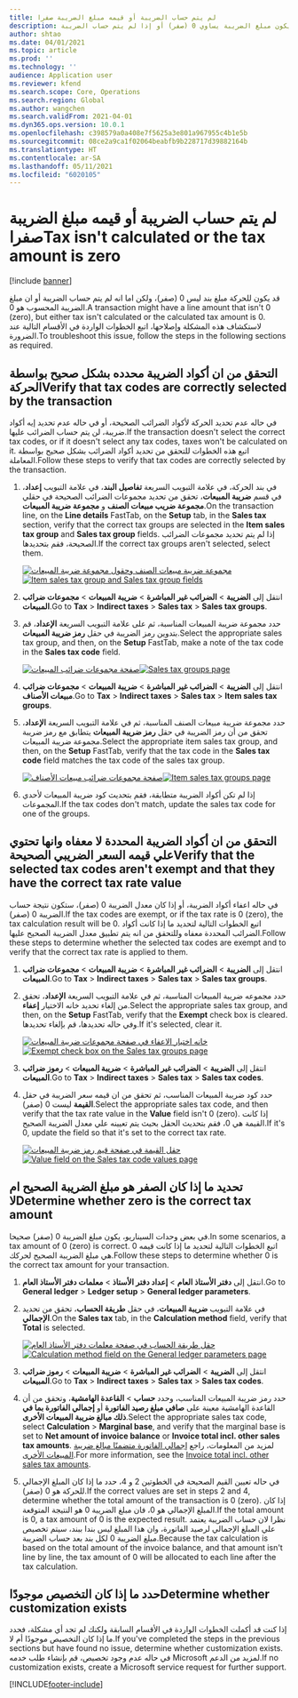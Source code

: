 ```yaml
---
title: لم يتم حساب الضريبة أو قيمه مبلغ الضريبة صفرا
description: يوفر هذا الموضوع معلومات استكشاف الأخطاء وإصلاحها التي يمكن ان تساعد عندما يكون مبلغ الضريبة يساوي 0 (صفر) أو إذا لم يتم حساب الضريبة.
author: shtao
ms.date: 04/01/2021
ms.topic: article
ms.prod: ''
ms.technology: ''
audience: Application user
ms.reviewer: kfend
ms.search.scope: Core, Operations
ms.search.region: Global
ms.author: wangchen
ms.search.validFrom: 2021-04-01
ms.dyn365.ops.version: 10.0.1
ms.openlocfilehash: c398579a0a408e7f5625a3e801a967955c4b1e5b
ms.sourcegitcommit: 08ce2a9ca1f02064beabfb9b228717d39882164b
ms.translationtype: HT
ms.contentlocale: ar-SA
ms.lasthandoff: 05/11/2021
ms.locfileid: "6020105"
---
```

# <a name="tax-isnt-calculated-or-the-tax-amount-is-zero"></a><span data-ttu-id="a561b-103">لم يتم حساب الضريبة أو قيمه مبلغ الضريبة صفرا</span><span class="sxs-lookup"><span data-stu-id="a561b-103">Tax isn't calculated or the tax amount is zero</span></span>

[!include [banner](../includes/banner.md)]

<span data-ttu-id="a561b-104">قد يكون للحركة مبلغ بند ليس 0 (صفر)، ولكن اما انه لم يتم حساب الضريبة أو ان مبلغ الضريبة المحسوب هو 0.</span><span class="sxs-lookup"><span data-stu-id="a561b-104">A transaction might have a line amount that isn't 0 (zero), but either tax isn't calculated or the calculated tax amount is 0.</span></span> <span data-ttu-id="a561b-105">لاستكشاف هذه المشكلة وإصلاحها، اتبع الخطوات الواردة في الأقسام التالية عند الضرورة.</span><span class="sxs-lookup"><span data-stu-id="a561b-105">To troubleshoot this issue, follow the steps in the following sections as required.</span></span>

## <a name="verify-that-tax-codes-are-correctly-selected-by-the-transaction"></a><span data-ttu-id="a561b-106">التحقق من ان أكواد الضريبة محدده بشكل صحيح بواسطة الحركة</span><span class="sxs-lookup"><span data-stu-id="a561b-106">Verify that tax codes are correctly selected by the transaction</span></span>

<span data-ttu-id="a561b-107">في حاله عدم تحديد الحركة لأكواد الضرائب الصحيحة، أو في حاله عدم تحديد إيه أكواد ضريبة، لن يتم حساب الضرائب عليها.</span><span class="sxs-lookup"><span data-stu-id="a561b-107">If the transaction doesn't select the correct tax codes, or if it doesn't select any tax codes, taxes won't be calculated on it.</span></span> <span data-ttu-id="a561b-108">اتبع هذه الخطوات للتحقق من تحديد أكواد الضرائب بشكل صحيح بواسطة المعاملة.</span><span class="sxs-lookup"><span data-stu-id="a561b-108">Follow these steps to verify that tax codes are correctly selected by the transaction.</span></span> 

1. <span data-ttu-id="a561b-109">في بند الحركة، في علامة التبويب السريعة **تفاصيل البند**، في علامة التبويب **إعداد**، في قسم **ضريبة المبيعات**، تحقق من تحديد مجموعات الضرائب الصحيحة في حقلي **مجموعة ضريب مبيعات الصنف** و **مجموعة ضريبة المبيعات**.</span><span class="sxs-lookup"><span data-stu-id="a561b-109">On the transaction line, on the **Line details** FastTab, on the **Setup** tab, in the **Sales tax** section, verify that the correct tax groups are selected in the **Item sales tax group** and **Sales tax group** fields.</span></span> <span data-ttu-id="a561b-110">إذا لم يتم تحديد مجموعات الضرائب الصحيحة، فقم بتحديدها.</span><span class="sxs-lookup"><span data-stu-id="a561b-110">If the correct tax groups aren't selected, select them.</span></span>

    <span data-ttu-id="a561b-111">[![مجموعة ضريبة مبيعات الصنف وحقول مجموعة ضريبة المبيعات](./media/tax-not-calculated-tax-amount-zero-Picture1.png)](./media/tax-not-calculated-tax-amount-zero-Picture1.png)</span><span class="sxs-lookup"><span data-stu-id="a561b-111">[![Item sales tax group and Sales tax group fields](./media/tax-not-calculated-tax-amount-zero-Picture1.png)](./media/tax-not-calculated-tax-amount-zero-Picture1.png)</span></span>

2. <span data-ttu-id="a561b-112">انتقل إلى **الضريبة** \> **الضرائب غير المباشرة** \> **ضريبة المبيعات** \> **مجموعات ضرائب المبيعات**.</span><span class="sxs-lookup"><span data-stu-id="a561b-112">Go to **Tax** \> **Indirect taxes** \> **Sales tax** \> **Sales tax groups**.</span></span>
3. <span data-ttu-id="a561b-113">حدد مجموعة ضريبة المبيعات المناسبة، ثم على علامة التبويب السريعة **الإعداد**، قم بتدوين رمز الضريبة في حقل **رمز ضريبة المبيعات**.</span><span class="sxs-lookup"><span data-stu-id="a561b-113">Select the appropriate sales tax group, and then, on the **Setup** FastTab, make a note of the tax code in the **Sales tax code** field.</span></span>

    <span data-ttu-id="a561b-114">[![صفحة مجموعات ضرائب المبيعات](./media/tax-not-calculated-tax-amount-zero-Picture2.png)](./media/tax-not-calculated-tax-amount-zero-Picture2.png)</span><span class="sxs-lookup"><span data-stu-id="a561b-114">[![Sales tax groups page](./media/tax-not-calculated-tax-amount-zero-Picture2.png)](./media/tax-not-calculated-tax-amount-zero-Picture2.png)</span></span>

4. <span data-ttu-id="a561b-115">انتقل إلى **الضريبة** \> **الضرائب غير المباشرة** \> **ضريبة المبيعات** \> **مجموعات ضرائب مبيعات الأصناف**.</span><span class="sxs-lookup"><span data-stu-id="a561b-115">Go to **Tax** \> **Indirect taxes** \> **Sales tax** \> **Item sales tax groups**.</span></span>
5. <span data-ttu-id="a561b-116">حدد مجموعة ضريبة مبيعات الصنف المناسبة، ثم في علامة التبويب السريعة **الإعداد**، تحقق من أن رمز الضريبة في حقل **رمز ضريبة المبيعات** يتطابق مع رمز ضريبة مجموعة ضريبة المبيعات.</span><span class="sxs-lookup"><span data-stu-id="a561b-116">Select the appropriate item sales tax group, and then, on the **Setup** FastTab, verify that the tax code in the **Sales tax code** field matches the tax code of the sales tax group.</span></span>

    <span data-ttu-id="a561b-117">[![صفحة مجموعات ضرائب مبيعات الأصناف](./media/tax-not-calculated-tax-amount-zero-Picture3.png)](./media/tax-not-calculated-tax-amount-zero-Picture3.png)</span><span class="sxs-lookup"><span data-stu-id="a561b-117">[![Item sales tax groups page](./media/tax-not-calculated-tax-amount-zero-Picture3.png)](./media/tax-not-calculated-tax-amount-zero-Picture3.png)</span></span>

6. <span data-ttu-id="a561b-118">إذا لم تكن أكواد الضريبة متطابقة، فقم بتحديث كود ضريبة المبيعات لأحدي المجموعات.</span><span class="sxs-lookup"><span data-stu-id="a561b-118">If the tax codes don't match, update the sales tax code for one of the groups.</span></span>

## <a name="verify-that-the-selected-tax-codes-arent-exempt-and-that-they-have-the-correct-tax-rate-value"></a><span data-ttu-id="a561b-119">التحقق من ان أكواد الضريبة المحددة لا معفاه وانها تحتوي علي قيمه السعر الضريبي الصحيحة</span><span class="sxs-lookup"><span data-stu-id="a561b-119">Verify that the selected tax codes aren't exempt and that they have the correct tax rate value</span></span>

<span data-ttu-id="a561b-120">في حاله اعفاء أكواد الضريبة، أو إذا كان معدل الضريبة 0 (صفر)، ستكون نتيجة حساب الضريبة 0 (صفر).</span><span class="sxs-lookup"><span data-stu-id="a561b-120">If the tax codes are exempt, or if the tax rate is 0 (zero), the tax calculation result will be 0.</span></span> <span data-ttu-id="a561b-121">اتبع الخطوات التالية لتحديد ما إذا كانت أكواد الضرائب المحددة معفاه وللتحقق من انه يتم تطبيق معدل الضريبة الصحيح عليها.</span><span class="sxs-lookup"><span data-stu-id="a561b-121">Follow these steps to determine whether the selected tax codes are exempt and to verify that the correct tax rate is applied to them.</span></span>

1. <span data-ttu-id="a561b-122">انتقل إلى **الضريبة** \> **الضرائب غير المباشرة** \> **ضريبة المبيعات** \> **مجموعات ضرائب المبيعات**.</span><span class="sxs-lookup"><span data-stu-id="a561b-122">Go to **Tax** \> **Indirect taxes** \> **Sales tax** \> **Sales tax groups**.</span></span>
2. <span data-ttu-id="a561b-123">حدد مجموعه ضريبة المبيعات المناسبة، ثم في علامة التبويب السريعة **الإعداد**، تحقق من إلغاء تحديد خانه الاختيار **إعفاء**.</span><span class="sxs-lookup"><span data-stu-id="a561b-123">Select the appropriate sales tax group, and then, on the **Setup** FastTab, verify that the **Exempt** check box is cleared.</span></span> <span data-ttu-id="a561b-124">وفي حاله تحديدها، قم بإلغاء تحديدها.</span><span class="sxs-lookup"><span data-stu-id="a561b-124">If it's selected, clear it.</span></span>

    <span data-ttu-id="a561b-125">[![خانه اختيار الاعفاء في صفحة مجموعات ضريبة المبيعات](./media/tax-not-calculated-tax-amount-zero-Picture4.png)](./media/tax-not-calculated-tax-amount-zero-Picture4.png)</span><span class="sxs-lookup"><span data-stu-id="a561b-125">[![Exempt check box on the Sales tax groups page](./media/tax-not-calculated-tax-amount-zero-Picture4.png)](./media/tax-not-calculated-tax-amount-zero-Picture4.png)</span></span>

3. <span data-ttu-id="a561b-126">انتقل إلى **الضريبة** \> **الضرائب غير المباشرة** \> **ضريبة المبيعات** \> **رموز ضرائب المبيعات**.</span><span class="sxs-lookup"><span data-stu-id="a561b-126">Go to **Tax** \> **Indirect taxes** \> **Sales tax** \> **Sales tax codes**.</span></span>
4. <span data-ttu-id="a561b-127">حدد كود ضريبة المبيعات المناسب، ثم تحقق من ان قيمه سعر الضريبة في حقل **القيمة** ليست 0 (صفر).</span><span class="sxs-lookup"><span data-stu-id="a561b-127">Select the appropriate sales tax code, and then verify that the tax rate value in the **Value** field isn't 0 (zero).</span></span> <span data-ttu-id="a561b-128">إذا كانت القيمة هي 0، فقم بتحديث الحقل بحيث يتم تعيينه علي معدل الضريبة الصحيح.</span><span class="sxs-lookup"><span data-stu-id="a561b-128">If it's 0, update the field so that it's set to the correct tax rate.</span></span>

    <span data-ttu-id="a561b-129">[![حقل القيمة في صفحة قيم رمز ضريبة المبيعات](./media/tax-not-calculated-tax-amount-zero-Picture5.png)](./media/tax-not-calculated-tax-amount-zero-Picture5.png)</span><span class="sxs-lookup"><span data-stu-id="a561b-129">[![Value field on the Sales tax code values page](./media/tax-not-calculated-tax-amount-zero-Picture5.png)](./media/tax-not-calculated-tax-amount-zero-Picture5.png)</span></span>

## <a name="determine-whether-zero-is-the-correct-tax-amount"></a><span data-ttu-id="a561b-130">تحديد ما إذا كان الصفر هو مبلغ الضريبة الصحيح ام لا</span><span class="sxs-lookup"><span data-stu-id="a561b-130">Determine whether zero is the correct tax amount</span></span>

<span data-ttu-id="a561b-131">في بعض وحدات السيناريو، يكون مبلغ الضريبة 0 (صفر) صحيحا.</span><span class="sxs-lookup"><span data-stu-id="a561b-131">In some scenarios, a tax amount of 0 (zero) is correct.</span></span> <span data-ttu-id="a561b-132">اتبع الخطوات التالية لتحديد ما إذا كانت قيمه 0 هي مبلغ الضريبة الصحيح لحركك.</span><span class="sxs-lookup"><span data-stu-id="a561b-132">Follow these steps to determine whether 0 is the correct tax amount for your transaction.</span></span>

1. <span data-ttu-id="a561b-133">انتقل إلى **دفتر الأستاذ العام** \> **إعداد دفتر الأستاذ** \> **معلمات دفتر الأستاذ العام**.</span><span class="sxs-lookup"><span data-stu-id="a561b-133">Go to **General ledger** \> **Ledger setup** \> **General ledger parameters**.</span></span>
2. <span data-ttu-id="a561b-134">في علامة التبويب **ضريبة المبيعات**، في حقل **طريقة الحساب**، تحقق من تحديد **الإجمالي**.</span><span class="sxs-lookup"><span data-stu-id="a561b-134">On the **Sales tax** tab, in the **Calculation method** field, verify that **Total** is selected.</span></span>

    <span data-ttu-id="a561b-135">[![حقل طريقة الحساب في صفحة معلمات دفتر الأستاذ العام](./media/tax-not-calculated-tax-amount-zero-Picture6.png)](./media/tax-not-calculated-tax-amount-zero-Picture6.png)</span><span class="sxs-lookup"><span data-stu-id="a561b-135">[![Calculation method field on the General ledger parameters page](./media/tax-not-calculated-tax-amount-zero-Picture6.png)](./media/tax-not-calculated-tax-amount-zero-Picture6.png)</span></span>

3. <span data-ttu-id="a561b-136">انتقل إلى **الضريبة** \> **الضرائب غير المباشرة** \> **ضريبة المبيعات** \> **رموز ضرائب المبيعات**.</span><span class="sxs-lookup"><span data-stu-id="a561b-136">Go to **Tax** \> **Indirect taxes** \> **Sales tax** \> **Sales tax codes**.</span></span>
4. <span data-ttu-id="a561b-137">حدد رمز ضريبة المبيعات المناسب، وحدد **حساب** \> **القاعدة الهامشية**، وتحقق من أن القاعدة الهامشية معينة على **صافي مبلغ رصيد الفاتورة** أو **إجمالي الفاتورة بما في ذلك مبالغ ضريبة المبيعات الأخرى**.</span><span class="sxs-lookup"><span data-stu-id="a561b-137">Select the appropriate sales tax code, select **Calculation** \> **Marginal base**, and verify that the marginal base is set to **Net amount of invoice balance** or **Invoice total incl. other sales tax amounts**.</span></span> <span data-ttu-id="a561b-138">لمزيد من المعلومات، راجع [إجمالي الفاتورة متضمنًا مبالغ ضريبة المبيعات الأخرى‬](marginal-base-field.md#invoice-total-incl-other-sales-tax-amounts).</span><span class="sxs-lookup"><span data-stu-id="a561b-138">For more information, see the [Invoice total incl. other sales tax amounts](marginal-base-field.md#invoice-total-incl-other-sales-tax-amounts).</span></span>
5. <span data-ttu-id="a561b-139">في حاله تعيين القيم الصحيحة في الخطوتين 2 و 4، حدد ما إذا كان المبلغ الإجمالي للحركة هو 0 (صفر).</span><span class="sxs-lookup"><span data-stu-id="a561b-139">If the correct values are set in steps 2 and 4, determine whether the total amount of the transaction is 0 (zero).</span></span> <span data-ttu-id="a561b-140">إذا كان المبلغ الإجمالي هو 0، فان مبلغ الضريبة 0 هو النتيجة المتوقعة.</span><span class="sxs-lookup"><span data-stu-id="a561b-140">If the total amount is 0, a tax amount of 0 is the expected result.</span></span> <span data-ttu-id="a561b-141">نظرا لان حساب الضريبة يعتمد علي المبلغ الإجمالي لرصيد الفاتورة، وان هذا المبلغ ليس بندا ببند، سيتم تخصيص مبلغ الضريبة 0 لكل بند بعد حساب الضريبة.</span><span class="sxs-lookup"><span data-stu-id="a561b-141">Because the tax calculation is based on the total amount of the invoice balance, and that amount isn't line by line, the tax amount of 0 will be allocated to each line after the tax calculation.</span></span>

## <a name="determine-whether-customization-exists"></a><span data-ttu-id="a561b-142">حدد ما إذا كان التخصيص موجودًا</span><span class="sxs-lookup"><span data-stu-id="a561b-142">Determine whether customization exists</span></span>

<span data-ttu-id="a561b-143">إذا كنت قد أكملت الخطوات الواردة في الأقسام السابقة ولكنك لم تجد أي مشكلة، فحدد ما إذا كان التخصيص موجودًا أم لا.</span><span class="sxs-lookup"><span data-stu-id="a561b-143">If you've completed the steps in the previous sections but have found no issue, determine whether customization exists.</span></span> <span data-ttu-id="a561b-144">في حاله عدم وجود تخصيص، قم بإنشاء طلب خدمه Microsoft لمزيد من الدعم.</span><span class="sxs-lookup"><span data-stu-id="a561b-144">If no customization exists, create a Microsoft service request for further support.</span></span>

[!INCLUDE[footer-include](../../includes/footer-banner.md)]
